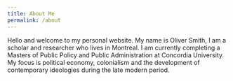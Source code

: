 ```yaml
---
title: About Me
permalink: /about
---
```

Hello and welcome to my personal website. My name is Oliver Smith, I am a scholar and researcher who lives in Montreal. I am currently completing a Masters of Public Policy and Public Administration at Concordia University. My focus is political economy, colonialism and the development of contemporary ideologies during the late modern period.